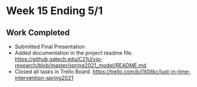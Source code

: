 # Week 15 Ending 5/1

## Work Completed
  - Submitted Final Presentation
  - Added documentation in the project readme file. https://github.gatech.edu/C21U/vip-research/blob/master/spring2021_model/README.md
  - Closed all tasks in Trello Board. https://trello.com/b/j1t0ltkc/just-in-time-intervention-spring2021